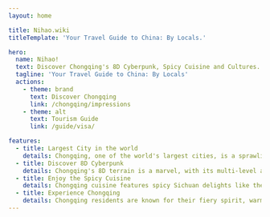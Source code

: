 ```yaml
---
layout: home

title: Nihao.wiki
titleTemplate: 'Your Travel Guide to China: By Locals.'

hero:
  name: Nihao!
  text: Discover Chongqing's 8D Cyberpunk, Spicy Cuisine and Cultures.
  tagline: 'Your Travel Guide to China: By Locals'
  actions:
    - theme: brand
      text: Discover Chongqing
      link: /chongqing/impressions
    - theme: alt
      text: Tourism Guide
      link: /guide/visa/

features:
  - title: Largest City in the world
    details: Chongqing, one of the world's largest cities, is a sprawling metropolis in Southwest China known for its massive population, stunning riverside location, and vibrant hotpot cuisine culture.
  - title: Discover 8D Cyberpunk
    details: Chongqing's 8D terrain is a marvel, with its multi-level architecture, winding roads, and intricate network of bridges and tunnels creating a labyrinthine cityscape that defies traditional spatial logic.
  - title: Enjoy the Spicy Cuisine
    details: Chongqing cuisine features spicy Sichuan delights like the iconic hotpot, bold Jianghu dishes, and the beloved Chongqing noodles, all packed with flavor and local character.
  - title: Experience Chongqing
    details: Chongqing residents are known for their fiery spirit, warm hospitality, and down-to-earth nature, embodying the vibrant and resilient soul of the city they call home.
---
```


<style>
:root {
  --vp-home-hero-name-color: transparent !important;
  --vp-home-hero-image-filter: blur(44px) !important;
}

@media (min-width: 640px) {
  :root {
    --vp-home-hero-image-filter: blur(56px) !important;;
  }
}

@media (min-width: 960px) {
  :root {
    --vp-home-hero-image-filter: blur(68px) !important;;
  }
}
</style>
